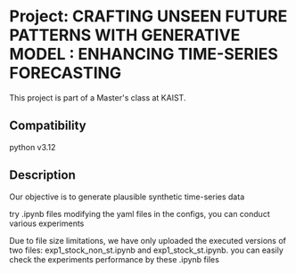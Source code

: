 # Project: CRAFTING UNSEEN FUTURE PATTERNS WITH GENERATIVE MODEL : ENHANCING TIME-SERIES FORECASTING
This project is part of a Master's class at KAIST.

## Compatibility
python v3.12

## Description
Our objective is to generate plausible synthetic time-series data

try .ipynb files 
modifying the yaml files in the configs, you can conduct various experiments

Due to file size limitations, we have only uploaded the executed versions of two files: exp1_stock_non_st.ipynb and exp1_stock_st.ipynb.
you can easily check the experiments performance by these .ipynb files